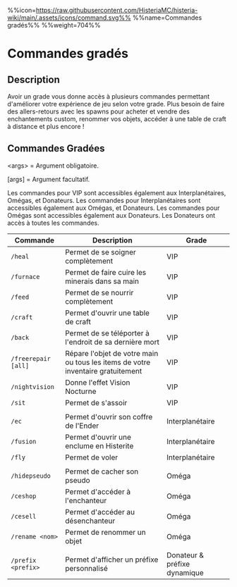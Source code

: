 %%icon=https://raw.githubusercontent.com/HisteriaMC/histeria-wiki/main/.assets/icons/command.svg%%
%%name=Commandes gradés%%
%%weight=704%%
# Commandes gradés

## Description
Avoir un grade vous donne accès à plusieurs commandes permettant d'améliorer votre expérience de jeu selon votre grade. Plus besoin de faire des allers-retours avec les spawns pour acheter et vendre des enchantements custom,  renommer vos objets, accéder à une table de craft à distance et plus encore !

## Commandes Gradées

\<args\> = Argument obligatoire.

[args] = Argument facultatif.

Les commandes pour VIP sont accessibles également aux Interplanétaires, Omégas, et Donateurs.
Les commandes pour Interplanétaires sont accessibles également aux Omégas, et Donateurs.
Les commandes pour Omégas sont accessibles également aux Donateurs.
Les Donateurs ont accès à toutes les commandes.

| Commande | Description | Grade |
| --- | --- | --- |
|`/heal`|Permet de se soigner complètement| VIP |
|`/furnace`|Permet de faire cuire les minerais dans sa main| VIP |
|`/feed`|Permet de se nourrir complètement| VIP |
|`/craft`|Permet d'ouvrir une table de craft| VIP |
|`/back`|Permet de se téléporter à l'endroit de sa dernière mort| VIP |
|`/freerepair [all]` | Répare l'objet de votre main ou tous les items de votre inventaire gratuitement | VIP |
|`/nightvision `| Donne l'effet Vision Nocturne | VIP|
| `/sit` | Permet de s'assoir | VIP |
|||
|`/ec`|Permet d'ouvrir son coffre de l'Ender| Interplanétaire |
|`/fusion`|Permet d'ouvrir une enclume en Histerite| Interplanétaire |
|`/fly`|Permet de voler| Interplanétaire |
|||
|`/hidepseudo`|Permet de cacher son pseudo| Oméga |
|`/ceshop` |Permet d'accéder à l'enchanteur | Oméga |
|`/cesell` |Permet d'accéder au désenchanteur | Oméga |
|`/rename <nom>`|Permet de renommer un objet| Oméga |
|||
|`/prefix <prefix>`|Permet d'afficher un préfixe personnalisé| Donateur & préfixe dynamique|
